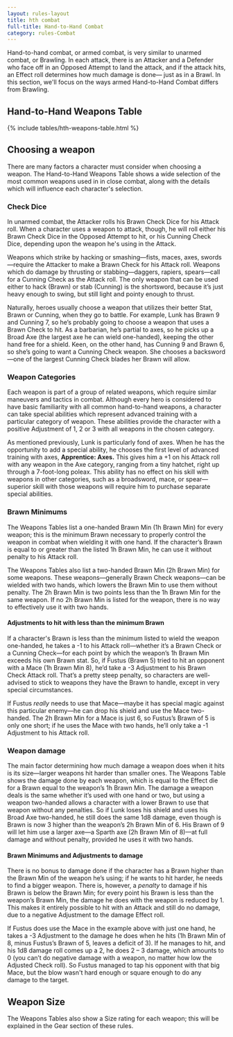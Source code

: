 ```yaml
---
layout: rules-layout
title: hth combat
full-title: Hand-to-Hand Combat
category: rules-Combat
---
```


Hand-to-hand combat, or armed combat, is very similar to unarmed combat, or Brawling. In each attack, there is an Attacker and a Defender who face off in an Opposed Attempt to land the attack, and if the attack hits, an Effect roll determines how much damage is done&mdash; just as in a Brawl. In this section, we'll focus on the ways armed Hand-to-Hand Combat differs from Brawling.

## Hand-to-Hand Weapons Table
{% include tables/hth-weapons-table.html %}

## Choosing a weapon
There are many factors a character must consider when choosing a weapon. The Hand-to-Hand Weapons Table shows a wide selection of the most common weapons used in in close combat, along with the details which will influence each character's selection.

### Check Dice
In unarmed combat, the Attacker rolls his Brawn Check Dice for his Attack roll. When a character uses a weapon to attack, though, he will roll either his Brawn Check Dice in the Opposed Attempt to hit, or his Cunning Check Dice, depending upon the weapon he's using in the Attack.

Weapons which strike by hacking or smashing&mdash;fists, maces, axes, swords&mdash;require the Attacker to make a Brawn Check for his Attack roll. Weapons which do damage by thrusting or stabbing&mdash;daggers, rapiers, spears&mdash;call for a Cunning Check as the Attack roll. The only weapon that can be used either to hack (Brawn) or stab (Cunning) is the shortsword, because it’s just heavy enough to swing, but still light and pointy enough to thrust.

Naturally, heroes usually choose a weapon that utilizes their better Stat, Brawn or Cunning, when they go to battle. For example, Lunk has Brawn 9 and Cunning 7, so he’s probably going to choose a weapon that uses a Brawn Check to hit. As a barbarian, he’s partial to axes, so he picks up a Broad Axe (the largest axe he can wield one-handed), keeping the other hand free for a shield. Keen, on the other hand, has Cunning 9 and Brawn 6, so she’s going to want a Cunning Check weapon. She chooses a backsword&mdash;one of the largest Cunning Check blades her Brawn will allow.

### Weapon Categories
Each weapon is part of a group of related weapons, which require similar maneuvers and tactics in combat. Although every hero is considered to have basic familiarity with all common hand-to-hand weapons, a character can take special abilities which represent advanced training with a particular category of weapon. These abilities provide the character with a positive Adjustment of 1, 2 or 3 with all weapons in the chosen category.

As mentioned previously, Lunk is particularly fond of axes. When he has the opportunity to add a special ability, he chooses the first level of advanced training with axes, **Apprentice: Axes.** This gives him a +1 on his Attack roll with any weapon in the Axe category, ranging from a tiny hatchet, right up through a 7-foot-long poleax. This ability has no effect on his skill with weapons in other categories, such as a broadsword, mace, or spear&mdash;superior skill with those weapons will require him to purchase separate special abilities.

### Brawn Minimums
The Weapons Tables list a one-handed Brawn Min (1h Brawn Min) for every weapon; this is the minimum Brawn necessary to properly control the weapon in combat when wielding it with one hand. If the character’s Brawn is equal to or greater than the listed 1h Brawn Min, he can use it without penalty to his Attack roll.

The Weapons Tables also list a two-handed Brawn Min (2h Brawn Min) for some weapons. These weapons&mdash;generally Brawn Check weapons&mdash;can be wielded with two hands, which lowers the Brawn Min to use them without penalty. The 2h Brawn Min is two points less than the 1h Brawn Min for the same weapon. If no 2h Brawn Min is listed for the weapon, there is no way to effectively use it with two hands.

#### Adjustments to hit with less than the minimum Brawn
If a character's Brawn is less than the minimum listed to wield the weapon one-handed, he takes a -1 to his Attack roll&mdash;whether it’s a Brawn Check or a Cunning Check&mdash;for each point by which the weapon’s 1h Brawn Min exceeds his own Brawn stat. So, if Fustus (Brawn 5) tried to hit an opponent with a Mace (1h Brawn Min 8), he’d take a -3 Adjustment to his Brawn Check Attack roll. That’s a pretty steep penalty, so characters are well-advised to stick to weapons they have the Brawn to handle, except in very special circumstances.

If Fustus _really_ needs to use that Mace&mdash;maybe it has special magic against this particular enemy&mdash;he can drop his shield and use the Mace two-handed. The 2h Brawn Min for a Mace is just 6, so Fustus’s Brawn of 5 is only one short; if he uses the Mace with two hands, he’ll only take a -1 Adjustment to his Attack roll.

### Weapon damage
The main factor determining how much damage a weapon does when it hits is its size&mdash;larger weapons hit harder than smaller ones. The Weapons Table shows the damage done by each weapon, which is equal to the Effect die for a Brawn equal to the weapon’s 1h Brawn Min. The damage a weapon deals is the same whether it’s used with one hand or two, but using a weapon two-handed allows a character with a lower Brawn to use that weapon without any penalties. So if Lunk loses his shield and uses his Broad Axe two-handed, he still does the same 1d8 damage, even though is Brawn is now 3 higher than the weapon’s 2h Brawn Min of 6. His Brawn of 9 will let him use a larger axe&mdash;a Sparth axe (2h Brawn Min of 8)&mdash;at full damage and without penalty, provided he uses it with two hands.

#### Brawn Minimums and Adjustments to damage
There is no bonus to damage done if the character has a Brawn higher than the Brawn Min of the weapon he’s using; if he wants to hit harder, he needs to find a bigger weapon. There is, however, a _penalty_ to damage if his Brawn is below the Brawn Min; for every point his Brawn is less than the weapon’s Brawn Min, the damage he does with the weapon is reduced by 1. This makes it entirely possible to hit with an Attack and still do no damage, due to a negative Adjustment to the damage Effect roll.

If Fustus does use the Mace in the example above with just one hand, he takes a -3 Adjustment to the damage he does when he hits (1h Brawn Min of 8, minus Fustus’s Brawn of 5, leaves a deficit of 3). If he manages to hit, and his 1d8 damage roll comes up a 2, he does 2 – 3 damage, which amounts to 0 (you can’t do negative damage with a weapon, no matter how low the Adjusted Check roll). So Fustus managed to tap his opponent with that big Mace, but the blow wasn't hard enough or square enough to do any damage to the target.

## Weapon Size
The Weapons Tables also show a Size rating for each weapon; this will be explained in the Gear section of these rules.
